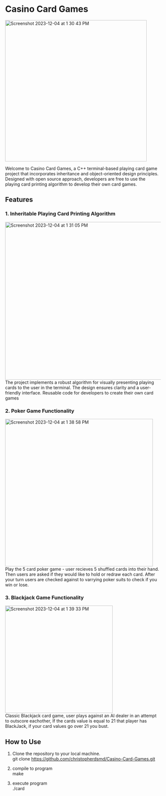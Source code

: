 # Casino Card Games
<img width="458" alt="Screenshot 2023-12-04 at 1 30 43 PM" src="https://github.com/christopherdsmd/Casino-Card-Games/assets/104523163/d815e65b-6199-4811-8131-9767e8b284ee">

Welcome to Casino Card Games, a C++ terminal-based playing card game project that incorporates inheritance and object-oriented design principles. Designed with open source approach, developers are free to use the playing card printing algorithm to develop their own card games.

## Features

### 1. Inheritable Playing Card Printing Algorithm
<img width="511" alt="Screenshot 2023-12-04 at 1 31 05 PM" src="https://github.com/christopherdsmd/Casino-Card-Games/assets/104523163/e36e4a66-759a-4873-af83-28b08cf31417"> <br>
The project implements a robust algorithm for visually presenting playing cards to the user in the terminal. The design ensures clarity and a user-friendly interface. Reusable code for developers to create their own card games

### 2. Poker Game Functionality
<img width="478" alt="Screenshot 2023-12-04 at 1 38 58 PM" src="https://github.com/christopherdsmd/Casino-Card-Games/assets/104523163/50714c28-3d2e-448f-8387-aaf8ad79d31b"> <br>
Play the 5 card poker game - user recieves 5 shuffled cards into their hand. Then users are asked if they would like to hold or redraw each card. After your turn users are checked against to varrying poker suits to check if you win or lose. 

### 3. Blackjack Game Functionality
<img width="348" alt="Screenshot 2023-12-04 at 1 39 33 PM" src="https://github.com/christopherdsmd/Casino-Card-Games/assets/104523163/6b68c10b-4be9-4173-915b-b381c9fc7006"> <br>
Classic Blackjack card game, user plays against an AI dealer in an attempt to outscore eachother, If the cards value is equal to 21 that player has BlackJack, if your card values go over 21 you bust.

## How to Use

1. Clone the repository to your local machine. <br>
   git clone https://github.com/christopherdsmd/Casino-Card-Games.git

2. compile to program <br>
     make

3. execute program <br>
     ./card

   

